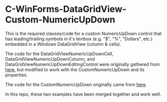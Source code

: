 # C-WinForms-DataGridView-Custom-NumericUpDown
This is the required classes/code for a custom NumericUpDown control that has leading/trailing symbols in it's textbox (e.g. "$", "%", "Dollars", etc.) embedded in a Windows DataGridView (column & cells).

The code for the DataGridViewNumericUpDownCell, DataGridViewNumericUpDownColumn, and DataGridViewNumericUpDownEditingControl were originally gathered from [here](https://docs.microsoft.com/en-us/previous-versions/aa730881(v=vs.80)?redirectedfrom=MSDN), but modified to work with the CustomNumericUpDown and its properties.

The code for the CustomNumericUpDown originally came from [here](https://stackoverflow.com/a/38558866/19257264). 

In this repo, these two examples have been merged together and work well.
